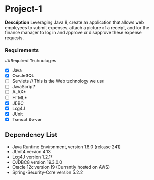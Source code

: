 # Project-1 

**Description**
Leveraging Java 8, create an application that allows web employees
to submit expenses, attach a picture of a receipt, and for the 
finance manager to log in and approve or disapprove these expense requests.

### Requirements

##Required Technologies
- [x] Java
- [x] OracleSQL
- [ ] Servlets // This is the Web technology we use
- [ ] JavaScript*
- [ ] AJAX*
- [ ] HTML*
- [x] JDBC
- [x] Log4J
- [x] JUnit
- [x] Tomcat Server

## Dependency List
* Java Runtime Environment, version 1.8.0 (release 241)
* JUnit4 version 4.13
* Log4J version 1.2.17
* OJDBC8 version 19.3.0.0
* Oracle 12c version 19  (Currently hosted on AWS)
* Spring-Security-Core version 5.2.2

